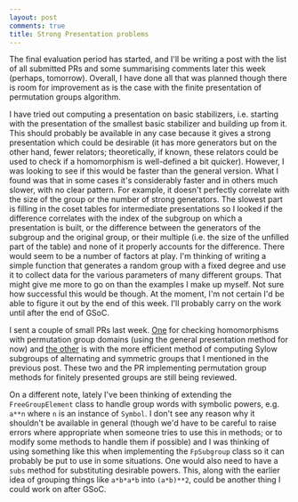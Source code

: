 ```yaml
---
layout: post
comments: true
title: Strong Presentation problems
---
```


The final evaluation period has started, and I'll be writing a post with the list of all submitted PRs and some summarising comments later this week (perhaps, tomorrow). Overall, I have done all that was planned though there is room for improvement as is the case with the finite presentation of permutation groups algorithm.

I have tried out computing a presentation on basic stabilizers, i.e. starting with the presentation of the smallest basic stabilizer and building up from it. This should probably be available in any case because it gives a strong presentation which could be desirable (it has more generators but on the other hand, fewer relators; theoretically, if known, these relators could be used to check if a homomorphism is well-defined a bit quicker). However, I was looking to see if this would be faster than the general version. What I found was that in some cases it's considerably faster and in others much slower, with no clear pattern. For example, it doesn't perfectly correlate with the size of the group or the number of strong generators. The slowest part is filling in the coset tables for intermediate presentations so I looked if the difference correlates with the index of the subgroup on which a presentation is built, or the difference between the generators of the subgroup and the original group, or their multiple (i.e. the size of the unfilled part of the table) and none of it properly accounts for the difference. There would seem to be a number of factors at play. I'm thinking of writing a simple function that generates a random group with a fixed degree and use it to collect data for the various parameters of many different groups. That might give me more to go on than the examples I make up myself. Not sure how successful this would be though. At the moment, I'm not certain I'd be able to figure it out by the end of this week. I'll probably carry on the work until after the end of GSoC.

I sent a couple of small PRs last week. [One](https://github.com/sympy/sympy/pull/13151/) for checking homomorphisms with permutation group domains (using the general presentation method for now) and [the other](https://github.com/sympy/sympy/pull/13150) is with the more efficient method of computing Sylow subgroups of alternating and symmetric groups that I mentioned in the previous post. These two and the PR implementing permutation group methods for finitely presented groups are still being reviewed.

On a different note, lately I've been thinking of extending the `FreeGroupElement` class to handle group words with symbolic powers, e.g. `a**n` where `n` is an instance of `Symbol`. I don't see any reason why it shouldn't be available in general (though we'd have to be careful to raise errors where appropriate when someone tries to use this in methods; or to modify some methods to handle them if possible) and I was thinking of using something like this when implementing the `FpSubgroup` class so it can probably be put to use in some situations. One would also need to have a `subs` method for substituting desirable powers. This, along with the earlier idea of grouping things like `a*b*a*b` into `(a*b)**2`, could be another thing I could work on after GSoC.
